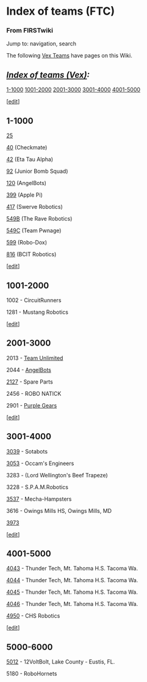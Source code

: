 

# Index of teams (FTC)

### From FIRSTwiki

Jump to: navigation, search

The following [Vex Teams](Team_%28Vex%29 "Team \(Vex\)" ) have
pages on this Wiki.

_[Index of teams (Vex)](Index_of_teams_%28Vex%29 "Index of teams
\(Vex\)" ):_  
---  
  
[1-1000](Index_of_teams_%28Vex%29#1-1000 "Index of teams \(Vex\)" )
[1001-2000](Index_of_teams_%28Vex%29#1001-2000 "Index of teams
\(Vex\)" ) [2001-3000](Index_of_teams_%28Vex%29#2001-3000 "Index of
teams \(Vex\)" ) [3001-4000](Index_of_teams_%28Vex%29#3001-4000
"Index of teams \(Vex\)" )
[4001-5000](Index_of_teams_%28Vex%29#4001-5000 "Index of teams
\(Vex\)" )  
  
  

[[edit](/index.php?title=Index_of_teams_%28FTC%29&action=edit&section=1 "Edit
section: 1-1000" )]

## 1-1000

[25](25_%28FTC%29 "25 \(FTC\)" )

[40](/index.php?title=40_FTC&action=edit "40 FTC" ) (Checkmate)

[42](42_FTC "42 FTC" ) (Eta Tau Alpha)

[92](/index.php?title=92_FTC&action=edit "92 FTC" ) (Junior Bomb Squad)

[120](/index.php?title=120_FTC&action=edit "120 FTC" ) (AngelBots)

[399](399_FTC "399 FTC" ) (Apple Pi)

[417](/index.php?title=417_FTC&action=edit "417 FTC" ) (Swerve Robotics)

[549B](549B_FTC "549B FTC" ) (The Rave Robotics)

[549C](549C_FTC "549C FTC" ) (Team Pwnage)

[599](/index.php?title=599_FTC&action=edit "599 FTC" ) (Robo-Dox)

[816](816_FTC "816 FTC" ) (BCIT Robotics)

[[edit](/index.php?title=Index_of_teams_%28FTC%29&action=edit&section=2 "Edit
section: 1001-2000" )]

## 1001-2000

1002 - CircuitRunners

1281 - Mustang Robotics

[[edit](/index.php?title=Index_of_teams_%28FTC%29&action=edit&section=3 "Edit
section: 2001-3000" )]

## 2001-3000

2013 - [Team Unlimited ](http://eaglevex.syraweb.org
"http://eaglevex.syraweb.org" )

2044 - [AngelBots ](http://www.angelbots.org "http://www.angelbots.org" )

[2127](/index.php?title=2127_FTC&action=edit "2127 FTC" ) \- Spare Parts

2456 - ROBO NATICK

2901 - [Purple Gears](http://www.purplegears2901.webs.com
"http://www.purplegears2901.webs.com" )

[[edit](/index.php?title=Index_of_teams_%28FTC%29&action=edit&section=4 "Edit
section: 3001-4000" )]

## 3001-4000

[3039](3039_FTC "3039 FTC" ) \- Sotabots

[3053](/index.php?title=3053_FTC&action=edit "3053 FTC" ) \- Occam's Engineers

3283 - (Lord Wellington's Beef Trapeze)

3228 - S.P.A.M.Robotics

[3537](3537_FTC "3537 FTC" ) \- Mecha-Hampsters

3616 - Owings Mills HS, Owings Mills, MD

[3973](/index.php?title=3973_FTC&action=edit "3973 FTC" )

[[edit](/index.php?title=Index_of_teams_%28FTC%29&action=edit&section=5 "Edit
section: 4001-5000" )]

## 4001-5000

[4043](3213 "3213" ) \- Thunder Tech, Mt. Tahoma H.S. Tacoma Wa.

[4044](3213 "3213" ) \- Thunder Tech, Mt. Tahoma H.S. Tacoma Wa.

[4045](3213 "3213" ) \- Thunder Tech, Mt. Tahoma H.S. Tacoma Wa.

[4046](3213 "3213" ) \- Thunder Tech, Mt. Tahoma H.S. Tacoma Wa.

[4950](4950 "4950" ) \- CHS Robotics

[[edit](/index.php?title=Index_of_teams_%28FTC%29&action=edit&section=6 "Edit
section: 5000-6000" )]

## 5000-6000

[5012](5012 "5012" ) \- 12VoltBolt, Lake County - Eustis, FL.

5180 - RoboHornets

